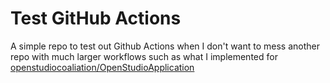 # Test GitHub Actions

A simple repo to test out Github Actions when I don't want to mess another repo with much larger workflows such as what I implemented for [openstudiocoaliation/OpenStudioApplication](https://github.com/openstudiocoalition/OpenStudioApplication/tree/develop/.github/workflows)
